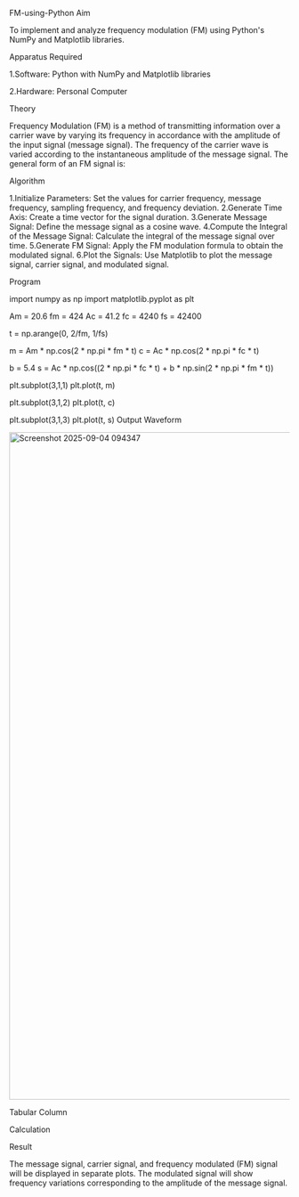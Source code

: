 FM-using-Python
Aim

To implement and analyze frequency modulation (FM) using Python's NumPy and Matplotlib libraries.

Apparatus Required

1.Software: Python with NumPy and Matplotlib libraries

2.Hardware: Personal Computer

Theory

Frequency Modulation (FM) is a method of transmitting information over a carrier wave by varying its frequency in accordance with the amplitude of the input signal (message signal). The frequency of the carrier wave is varied according to the instantaneous amplitude of the message signal. The general form of an FM signal is:

Algorithm

1.Initialize Parameters: Set the values for carrier frequency, message frequency, sampling frequency, and frequency deviation.
2.Generate Time Axis: Create a time vector for the signal duration.
3.Generate Message Signal: Define the message signal as a cosine wave.
4.Compute the Integral of the Message Signal: Calculate the integral of the message signal over time.
5.Generate FM Signal: Apply the FM modulation formula to obtain the modulated signal.
6.Plot the Signals: Use Matplotlib to plot the message signal, carrier signal, and modulated signal.


Program

import numpy as np
import matplotlib.pyplot as plt

Am = 20.6
fm = 424
Ac = 41.2
fc = 4240
fs = 42400

t = np.arange(0, 2/fm, 1/fs)

m = Am * np.cos(2 * np.pi * fm * t)
c = Ac * np.cos(2 * np.pi * fc * t)

b = 5.4
s = Ac * np.cos((2 * np.pi * fc * t) + b * np.sin(2 * np.pi * fm * t))

plt.subplot(3,1,1)
plt.plot(t, m)

plt.subplot(3,1,2)
plt.plot(t, c)

plt.subplot(3,1,3)
plt.plot(t, s)
Output Waveform

<img width="1917" height="1199" alt="Screenshot 2025-09-04 094347" src="https://github.com/user-attachments/assets/0cf372eb-89d5-4fd0-9e0c-2e8ebab65e14" />


Tabular Column

Calculation

Result

The message signal, carrier signal, and frequency modulated (FM) signal will be displayed in separate plots. The modulated signal will show frequency variations corresponding to the amplitude of the message signal.
